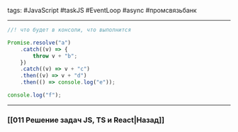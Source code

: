 tags: #JavaScript #taskJS #EventLoop #async #промсвязьбанк 
____

```js
//! что будет в консоли, что выполнится

Promise.resolve("a")
    .catch((v) => {
        throw v + "b";
    })
    .catch((v) => v + "c")
    .then((v) => v + "d")
    .then(() => console.log("e"));

console.log("f");
```

___
### [[011 Решение задач JS, TS и React|Назад]]
